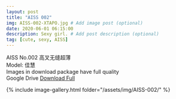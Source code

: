 ```yaml
---
layout: post
title: "AISS 002"
img: AISS-002-XTAPO.jpg # Add image post (optional)
date: 2020-06-01 06:15:00
description: Sexy girl. # Add post description (optional)
tag: [cute, sexy, AISS]
---
```

AISS No.002 高叉无缝超薄  
Model: 佳慧     
Images in download package have full quality                    
Google Drive [Download Full](http://gestyy.com/e06CvI)

{% include image-gallery.html folder="/assets/img/AISS-002/" %}
